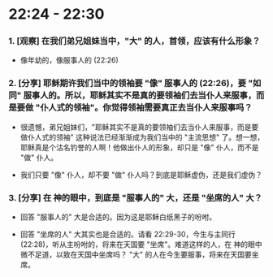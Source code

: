 # 22:24 - 22:30 

### 1. [观察] 在我们弟兄姐妹当中，"大" 的人，首领，应该有什么形象？

* 像年幼的，像服事人的 (22:26)

### 2. [分享] 耶稣期许我们当中的领袖要 "像" 服事人的 (22:26)，要 "如同" 服事人的。所以，耶稣其实不是真的要领袖们去当仆人来服事，而是要做 "仆人式的领袖"。你觉得领袖需要真正去当仆人来服事吗？

* 很遗憾，弟兄姐妹们，"耶稣其实不是真的要领袖们去当仆人来服事，而是要做仆人式的领袖" 这种说法已经渐渐成为我们当中的 "主流思想" 了。想一想，耶稣真是个沽名钓誉的人啊！他做出仆人的形象，却只是 "像" 仆人，而不是 "做" 仆人。

* 我们只要 "像" 仆人，却不要 "做" 仆人吗？到底是耶稣虚伪，还是我们虚伪？

### 3. [分享] 在 神的眼中，到底是 "服事人的" 大，还是 "坐席的人" 大？

* 回答 "服事人的" 大是合适的。因为这是耶稣白纸黑子的吩咐。

* 回答 "坐席的人" 大其实也是合适的。请看 22:29-30，今生与主同行 (22:28)，听从主吩咐的，将来在天国要 "坐席"。难道这样的人，在 神的眼中微不足道，以致在天国中坐席吗？ "大" 的人在今生要服事，将来在天国要坐席。